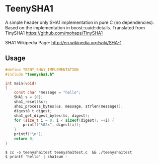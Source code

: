# TeenySHA1

A simple header only SHA1 implementation in pure C (no dependencies). Based on the implementation in boost::uuid::details. Translated from TinySHA1 https://github.com/mohaps/TinySHA1

SHA1 Wikipedia Page: http://en.wikipedia.org/wiki/SHA-1

## Usage

```c
#define TEENY_SHA1_IMPLEMENTATION
#include "teenysha1.h"

int main(void)
{
    const char *message = "hello";
    SHA1 s = {0};
    sha1_reset(&s);
    sha1_process_bytes(&s, message, strlen(message));
    digest8_t digest;
    sha1_get_digest_bytes(&s, digest);
    for (size_t i = 0; i < sizeof(digest); ++i) {
        printf("%02x", digest[i]);
    }
    printf("\n");
    return 0;
}
```

```console
$ cc -o teenysha1test teenysha1test.c  && ./teenysha1test
$ printf 'hello' | sha1sum -
```
